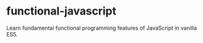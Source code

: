 # functional-javascript

Learn fundamental functional programming features of JavaScript in vanilla ES5.
